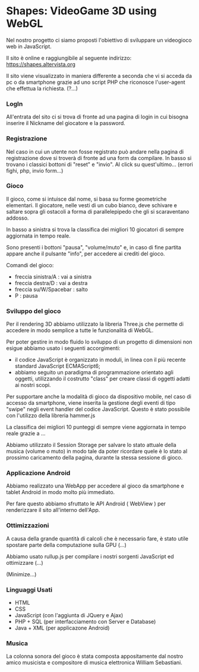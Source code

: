 # Shapes: VideoGame 3D using WebGL

Nel nostro progetto ci siamo proposti l'obiettivo di sviluppare un videogioco web in JavaScript.  

Il sito è online e raggiungibile al seguente indirizzo: https://shapes.altervista.org

Il sito viene visualizzato in maniera differente a seconda che vi si acceda da pc o da smartphone grazie ad uno script PHP che riconosce l'user-agent che effettua la richiesta.  (?...)

### LogIn

All'entrata del sito ci si trova di fronte ad una pagina di login in cui bisogna inserire il Nickname del giocatore e la password.  

### Registrazione  
Nel caso in cui un utente non fosse registrato può andare nella pagina di registrazione dove si troverà di fronte ad una form da compilare.
In basso si trovano i classici bottoni di "reset" e "invio". Al click su quest'ultimo... (errori fighi, php, invio form...)

### Gioco

Il gioco, come si intuisce dal nome, si basa su forme geometriche elementari. Il giocatore, nelle vesti di un cubo bianco, deve schivare e saltare sopra gli ostacoli a forma di parallelepipedo che gli si scaraventano addosso.  

In basso a sinistra si trova la classifica dei migliori 10 giocatori di sempre aggiornata in tempo reale.

Sono presenti i bottoni "pausa", "volume/muto" e, in caso di fine partita appare anche il pulsante "info", per accedere ai crediti del gioco.

Comandi del gioco:
* freccia sinistra/A : vai a sinistra
* freccia destra/D : vai a destra
* freccia su/W/Spacebar : salto
* P : pausa

### Sviluppo del gioco

Per il rendering 3D abbiamo utilizzato la libreria Three.js che permette di accedere in modo semplice a tutte le funzionalità di WebGL.  

Per poter gestire in modo fluido lo sviluppo di un progetto di dimensioni non esigue abbiamo usato i seguenti accorgimenti:
* il codice JavaScript è organizzato in moduli, in linea con il più recente standard JavaScript ECMAScript6;  
* abbiamo seguito un paradigma di programmazione orientato agli oggetti, utilizzando il costrutto "class" per creare classi di oggetti adatti ai nostri scopi.  

Per supportare anche la modalità di gioco da dispositivo mobile, nel caso di accesso da smartphone, viene inserita la gestione degli eventi di tipo "swipe" negli event handler del codice JavaScript. Questo è stato possibile con l'utilizzo della libreria hammer.js

La classifica dei migliori 10 punteggi di sempre viene aggiornata in tempo reale grazie a ...  

Abbiamo utilizzato il Session Storage per salvare lo stato attuale della musica (volume o muto) in modo tale da poter ricordare quele è lo stato al prossimo caricamento della pagina, durante la stessa sessione di gioco.

### Applicazione Android

Abbiamo realizzato una WebApp per accedere al gioco da smartphone e tablet Android in modo molto più immediato.  

Per fare questo abbiamo sfruttato le API Android ( WebView ) per renderizzare il sito all'interno dell'App.

### Ottimizzazioni

A causa della grande quantità di calcoli che è necessario fare, è stato utile spostare parte della computazione sulla GPU (...)  

Abbiamo usato rullup.js per compilare i nostri sorgenti JavaScript ed ottimizzare (...)

(Minimize...)

### Linguaggi Usati

* HTML
* CSS
* JavaScript (con l'aggiunta di JQuery e Ajax)
* PHP + SQL (per interfacciamento con Server e Database)
* Java + XML (per applicazone Android)

### Musica

La colonna sonora del gioco è stata composta appositamente dal nostro amico musicista e compositore di musica elettronica William Sebastiani.
 
